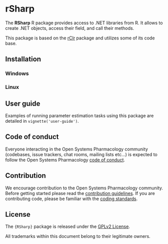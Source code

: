 
# rSharp

<!-- README.md is generated from README.Rmd. Please edit that file -->

The **RSharp** R package provides access to .NET libraries from R. It
allows to create .NET objects, access their field, and call their
methods.

This package is based on the [rClr](https://github.com/rdotnet/rClr)
package and utilizes some of its code base.

## Installation

### Windows

### Linux

## User guide

Examples of running parameter estimation tasks using this package are
detailed in `vignette('user-guide')`.

## Code of conduct

Everyone interacting in the Open Systems Pharmacology community
(codebases, issue trackers, chat rooms, mailing lists etc…) is expected
to follow the Open Systems Pharmacology [code of
conduct](https://github.com/Open-Systems-Pharmacology/Suite/blob/master/CODE_OF_CONDUCT.md).

## Contribution

We encourage contribution to the Open Systems Pharmacology community.
Before getting started please read the [contribution
guidelines](https://github.com/Open-Systems-Pharmacology/Suite/blob/master/CONTRIBUTING.md).
If you are contributing code, please be familiar with the [coding
standards](https://github.com/Open-Systems-Pharmacology/Suite/blob/master/CODING_STANDARDS_R.md).

## License

The `{RSharp}` package is released under the [GPLv2 License](LICENSE).

All trademarks within this document belong to their legitimate owners.
